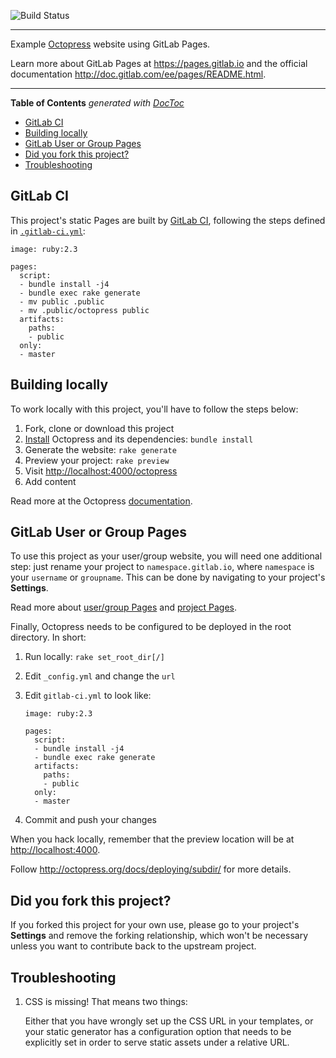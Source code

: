 ![Build Status](https://gitlab.com/pages/octopress/badges/master/build.svg)

---

Example [Octopress] website using GitLab Pages.

Learn more about GitLab Pages at https://pages.gitlab.io and the official
documentation http://doc.gitlab.com/ee/pages/README.html.

---

<!-- START doctoc generated TOC please keep comment here to allow auto update -->
<!-- DON'T EDIT THIS SECTION, INSTEAD RE-RUN doctoc TO UPDATE -->
**Table of Contents**  *generated with [DocToc](https://github.com/thlorenz/doctoc)*

- [GitLab CI](#gitlab-ci)
- [Building locally](#building-locally)
- [GitLab User or Group Pages](#gitlab-user-or-group-pages)
- [Did you fork this project?](#did-you-fork-this-project)
- [Troubleshooting](#troubleshooting)

<!-- END doctoc generated TOC please keep comment here to allow auto update -->

## GitLab CI

This project's static Pages are built by [GitLab CI][ci], following the steps
defined in [`.gitlab-ci.yml`](.gitlab-ci.yml):

```
image: ruby:2.3

pages:
  script:
  - bundle install -j4
  - bundle exec rake generate
  - mv public .public
  - mv .public/octopress public
  artifacts:
    paths:
    - public
  only:
  - master
```

## Building locally

To work locally with this project, you'll have to follow the steps below:

1. Fork, clone or download this project
1. [Install][] Octopress and its dependencies: `bundle install`
1. Generate the website: `rake generate`
1. Preview your project: `rake preview`
1. Visit <http://localhost:4000/octopress>
1. Add content

Read more at the Octopress [documentation][].

## GitLab User or Group Pages

To use this project as your user/group website, you will need one additional
step: just rename your project to `namespace.gitlab.io`, where `namespace` is
your `username` or `groupname`. This can be done by navigating to your
project's **Settings**.

Read more about [user/group Pages][userpages] and [project Pages][projpages].

Finally, Octopress needs to be configured to be deployed in the root directory.
In short:

1. Run locally: `rake set_root_dir[/]`
1. Edit `_config.yml` and change the `url`
1. Edit `gitlab-ci.yml` to look like:

    ```
    image: ruby:2.3

    pages:
      script:
      - bundle install -j4
      - bundle exec rake generate
      artifacts:
        paths:
        - public
      only:
      - master
    ```

1. Commit and push your changes

When you hack locally, remember that the preview location will be at
<http://localhost:4000>.

Follow <http://octopress.org/docs/deploying/subdir/> for more details.

## Did you fork this project?

If you forked this project for your own use, please go to your project's
**Settings** and remove the forking relationship, which won't be necessary
unless you want to contribute back to the upstream project.

## Troubleshooting

1. CSS is missing! That means two things:

    Either that you have wrongly set up the CSS URL in your templates, or
    your static generator has a configuration option that needs to be explicitly
    set in order to serve static assets under a relative URL.

[ci]: https://about.gitlab.com/gitlab-ci/
[octopress]: http://octopress.org
[install]: http://octopress.org/docs/setup/
[documentation]: http://octopress.org/docs/
[userpages]: http://doc.gitlab.com/ee/pages/README.html#user-or-group-pages
[projpages]: http://doc.gitlab.com/ee/pages/README.html#project-pages
